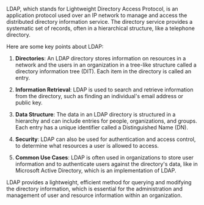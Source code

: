 LDAP, which stands for Lightweight Directory Access Protocol, is an application protocol used over an IP network to manage and access the distributed directory information service. The directory service provides a systematic set of records, often in a hierarchical structure, like a telephone directory.

Here are some key points about LDAP:

1. **Directories**: An LDAP directory stores information on resources in a network and the users in an organization in a tree-like structure called a directory information tree (DIT). Each item in the directory is called an entry.

2. **Information Retrieval**: LDAP is used to search and retrieve information from the directory, such as finding an individual's email address or public key.

3. **Data Structure**: The data in an LDAP directory is structured in a hierarchy and can include entries for people, organizations, and groups. Each entry has a unique identifier called a Distinguished Name (DN).

4. **Security**: LDAP can also be used for authentication and access control, to determine what resources a user is allowed to access.

5. **Common Use Cases**: LDAP is often used in organizations to store user information and to authenticate users against the directory's data, like in Microsoft Active Directory, which is an implementation of LDAP.

LDAP provides a lightweight, efficient method for querying and modifying the directory information, which is essential for the administration and management of user and resource information within an organization.